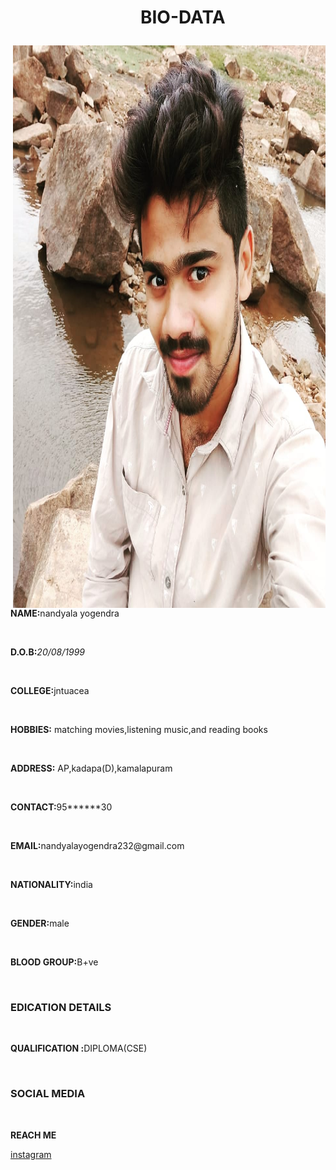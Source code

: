 
<html>
<head><center><h1><ul>BIO-DATA</ul></h1></center></head>
  <img src="IMG_20200813_085434_421.jpg" align="right" height="900" width="500" >         


<body>
<p><b>NAME:</b>nandyala yogendra</p><br>
<p><b>D.O.B:</b><i>20/08/1999</i></p><br>
<p><b>COLLEGE:</b>jntuacea</p><br>
  <p><b>HOBBIES:</b> matching movies,listening music,and reading books</p><br>
  <p><b>ADDRESS:</b> AP,kadapa(D),kamalapuram</p><br>
  <p><b>CONTACT:</b>95******30</p><br>
   <p><b>EMAIL:</b>nandyalayogendra232@gmail.com</p><br>
   <p><b>NATIONALITY:</b>india</p><br>
   <p><b>GENDER:</b>male</p><br>
   <p><b>BLOOD GROUP:</b>B+ve</p><br>
  
  <h3>EDICATION DETAILS</h3><br>
   <p><b>QUALIFICATION :</b>DIPLOMA(CSE) </p><br>
   
   <h3>SOCIAL MEDIA</h3><br>
    <body style="bgcolor:(pink)">  
  
  
  
<b>REACH ME</b>

<a href="https://instagram.com/yogi_nyc232" target="blank">instagram</a>
            
          
   


</body>






</html>
